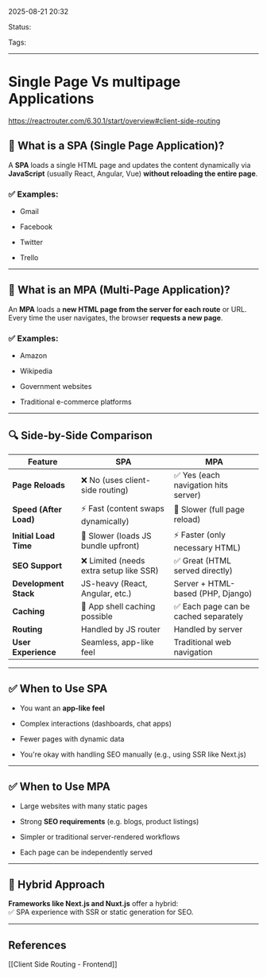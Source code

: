 
2025-08-21 20:32

Status:

Tags:

---
# Single Page Vs multipage Applications
https://reactrouter.com/6.30.1/start/overview#client-side-routing

## 🧠 What is a SPA (Single Page Application)?

A **SPA** loads a single HTML page and updates the content dynamically via **JavaScript** (usually React, Angular, Vue) **without reloading the entire page**.

### ✅ Examples:

- Gmail
    
- Facebook
    
- Twitter
    
- Trello
    

---

## 🧠 What is an MPA (Multi-Page Application)?

An **MPA** loads a **new HTML page from the server for each route** or URL. Every time the user navigates, the browser **requests a new page**.

### ✅ Examples:

- Amazon
    
- Wikipedia
    
- Government websites
    
- Traditional e-commerce platforms
    

---

## 🔍 Side-by-Side Comparison

|Feature|SPA|MPA|
|---|---|---|
|**Page Reloads**|❌ No (uses client-side routing)|✅ Yes (each navigation hits server)|
|**Speed (After Load)**|⚡ Fast (content swaps dynamically)|🐢 Slower (full page reload)|
|**Initial Load Time**|🐢 Slower (loads JS bundle upfront)|⚡ Faster (only necessary HTML)|
|**SEO Support**|❌ Limited (needs extra setup like SSR)|✅ Great (HTML served directly)|
|**Development Stack**|JS-heavy (React, Angular, etc.)|Server + HTML-based (PHP, Django)|
|**Caching**|🧠 App shell caching possible|✅ Each page can be cached separately|
|**Routing**|Handled by JS router|Handled by server|
|**User Experience**|Seamless, app-like feel|Traditional web navigation|

---

## ✅ When to Use SPA

- You want an **app-like feel**
    
- Complex interactions (dashboards, chat apps)
    
- Fewer pages with dynamic data
    
- You're okay with handling SEO manually (e.g., using SSR like Next.js)
    

---

## ✅ When to Use MPA

- Large websites with many static pages
    
- Strong **SEO requirements** (e.g. blogs, product listings)
    
- Simpler or traditional server-rendered workflows
    
- Each page can be independently served
    

---

## 🔄 Hybrid Approach

**Frameworks like Next.js and Nuxt.js** offer a hybrid:  
✅ SPA experience with SSR or static generation for SEO.




---
## References
[[Client Side Routing - Frontend]]